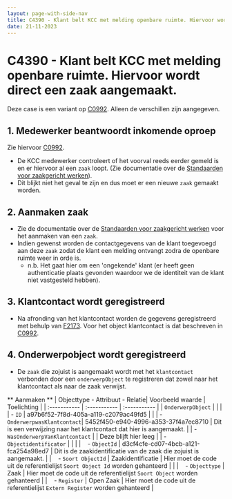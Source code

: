 ```yaml
---
layout: page-with-side-nav
title: C4390 - Klant belt KCC met melding openbare ruimte. Hiervoor wordt direct een zaak aangemaakt.
date: 21-11-2023
---
```


# C4390 - Klant belt KCC met melding openbare ruimte. Hiervoor wordt direct een zaak aangemaakt.

Deze case is een variant op [C0992](./0992.md). Alleen de verschillen zijn aangegeven.

## 1. Medewerker beantwoordt inkomende oproep

Zie hiervoor [C0992](./0992.md).

- De KCC medewerker controleert of het voorval reeds eerder gemeld is en er hiervoor al een `zaak` loopt. (Zie documentatie over de [Standaarden voor zaakgericht werken](https://vng-realisatie.github.io/gemma-zaken/)).
- Dit blijkt niet het geval te zijn en dus moet er een nieuwe `zaak` gemaakt worden.

## 2. Aanmaken zaak

- Zie de documentatie over de [Standaarden voor zaakgericht werken](https://vng-realisatie.github.io/gemma-zaken/) voor het aanmaken van een `zaak`.
- Indien gewenst worden de contactgegevens van de klant toegevoegd aan deze `zaak` zodat de klant een melding ontvangt zodra de openbare ruimte weer in orde is.    
    - n.b. Het gaat hier om een 'ongekende' klant (er heeft geen authenticatie plaats gevonden waardoor we de identiteit van de klant niet vastgesteld hebben).
 
## 3. Klantcontact wordt geregistreerd
- Na afronding van het klantcontact worden de gegevens geregistreerd met behulp van [F2173](./2173.md). Voor het object klantcontact is dat beschreven in [C0992](./0992.md).

## 4. Onderwerpobject wordt geregistreerd

- De `zaak` die zojuist is aangemaakt wordt met het `klantcontact` verbonden door een `onderwerpObject` te registreren dat zowel naar het klantcontact als naar de zaak verwijst. 

** Aanmaken **
| Objecttype - Attribuut - Relatie| Voorbeeld waarde | Toelichting |
| :----------- | :----------- | :----------- |
| `OnderwerpObject` | | | 
| - `ID` | a97b6f52-7f8d-405a-a119-c2079ac49fd5 | | 
| - `OnderwerpwasKlantcontact`| 5452f450-e940-4996-a353-37f4a7ec8710 | Dit is een verwijzing naar het klantcontact dat hier is aangemaakt. |
| - `WasOnderwerpVanKlantcontact` | | Deze blijft hier leeg | 
| - `Objectidentificator` | | |
| &nbsp;&nbsp; - `ObjectId` | d3cf4cfe-cd07-4bcb-a121-fca254a98ed7 | Dit is de zaakidentificatie van de zaak die zojuist is aangemaakt. |
| &nbsp;&nbsp; - `Soort ObjectId` | Zaakidentificatie | Hier moet de code uit de referentielijst `Soort Object Id` worden gehanteerd | |
| &nbsp;&nbsp; - `Objecttype` | Zaak | Hier moet de code uit de referentielijst `Soort Object` worden gehanteerd | 
| &nbsp;&nbsp; - `Register` | Open Zaak | Hier moet de code uit de referentielijst  `Extern Register` worden gehanteerd | 



